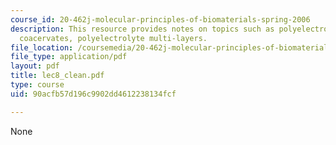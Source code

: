 ```yaml
---
course_id: 20-462j-molecular-principles-of-biomaterials-spring-2006
description: This resource provides notes on topics such as polyelectrolyte hydrogels,
  coacervates, polyelectrolyte multi-layers.
file_location: /coursemedia/20-462j-molecular-principles-of-biomaterials-spring-2006/90acfb57d196c9902dd4612238134fcf_lec8_clean.pdf
file_type: application/pdf
layout: pdf
title: lec8_clean.pdf
type: course
uid: 90acfb57d196c9902dd4612238134fcf

---
```

None